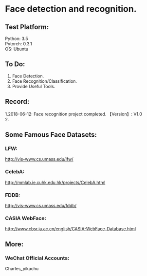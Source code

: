# Face detection and recognition.


## Test Platform:
Python: 3.5  
Pytorch: 0.3.1  
OS: Ubuntu  


## To Do:
1. Face Detection.
2. Face Recognition/Classification.
3. Provide Useful Tools.


## Record:
1.2018-06-12: Face recognition project completed. 【Version】: V1.0  
2.


## Some Famous Face Datasets:
### LFW:
http://vis-www.cs.umass.edu/lfw/  
### CelebA:
http://mmlab.ie.cuhk.edu.hk/projects/CelebA.html  
### FDDB:
http://vis-www.cs.umass.edu/fddb/  
### CASIA WebFace:
http://www.cbsr.ia.ac.cn/english/CASIA-WebFace-Database.html  


## More:
### WeChat Official Accounts:
Charles_pikachu
